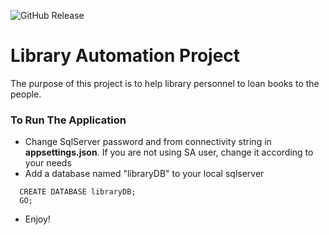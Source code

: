![GitHub Release](https://img.shields.io/github/v/release/eskhas/library-automation-project?color=%2000ff00)
# Library Automation Project
  The purpose of this project is to help library personnel to loan books to the people.
### To Run The Application
* Change SqlServer password and from connectivity string in **appsettings.json**. If you are not using SA user,
  change it according to your needs
* Add a database named "libraryDB" to your local sqlserver
```
  CREATE DATABASE libraryDB;
  GO;
```
* Enjoy!

